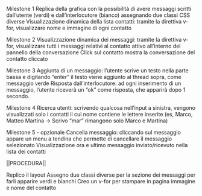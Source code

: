 Milestone 1
    Replica della grafica con la possibilità di avere messaggi scritti dall’utente (verdi) e dall’interlocutore (bianco) assegnando due classi CSS diverse
    Visualizzazione dinamica della lista contatti: tramite la direttiva v-for, visualizzare nome e immagine di ogni contatto

Milestone 2
    Visualizzazione dinamica dei messaggi: tramite la direttiva v-for, visualizzare tutti i messaggi relativi al contatto attivo all’interno del pannello della conversazione
    Click sul contatto mostra la conversazione del contatto cliccato

Milestone 3
    Aggiunta di un messaggio: l’utente scrive un testo nella parte bassa e digitando “enter” il testo viene aggiunto al thread sopra, come messaggio verde
    Risposta dall’interlocutore: ad ogni inserimento di un messaggio, l’utente riceverà un “ok” come risposta, che apparirà dopo 1 secondo.

Milestone 4
    Ricerca utenti: scrivendo qualcosa nell’input a sinistra, vengono visualizzati solo i contatti il cui nome contiene le lettere inserite (es, Marco, Matteo Martina -> Scrivo “mar” rimangono solo Marco e Martina)
    
Milestone 5 - opzionale
    Cancella messaggio: cliccando sul messaggio appare un menu a tendina che permette di cancellare il messaggio selezionato
    Visualizzazione ora e ultimo messaggio inviato/ricevuto nella lista dei contatti 

||PROCEDURA||

Replico il layout
Assegno due classi diverse per la sezione dei messaggi per farli apparire verdi e bianchi 
Creo un v-for per stampare in pagina immagine e nome del contatto